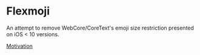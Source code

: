 Flexmoji
==========

An attempt to remove WebCore/CoreText's emoji size restriction presented on iOS < 10 versions.

[Motivation](https://emojier.com/faq/15122z-ios-small-font-size-emoji-hell)
